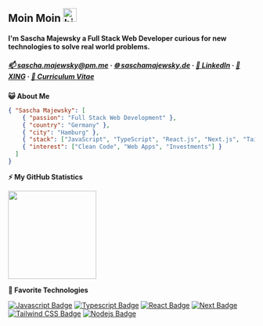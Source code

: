 ## Moin Moin <img src="https://user-images.githubusercontent.com/1303154/88677602-1635ba80-d120-11ea-84d8-d263ba5fc3c0.gif" width="28px" alt="hi">

#### I'm Sascha Majewsky a Full Stack Web Developer curious for new technologies to solve real world problems.

<!-- Contact -->

<!-- <b>☎️ Contact</b> -->

##### [:mailbox: sascha.majewsky@pm.me](mailto:sascha.majewsky@pm.me) · [🌐 saschamajewsky.de](https://saschamajewsky.de) · [👔 LinkedIn](https://linkedin.com/in/saschamajewsky) · [💼 XING](https://www.xing.com/profile/Sascha_Majewsky5) · [📝 Curriculum Vitae](https://saschamajewsky.de/resume_sascha.pdf)

<!-- #### Get to know me:

- 🌐 Web: [saschamajewsky.de](https://saschamajewsky.de)
- ✉️ E-Mail: [sascha.majewsky@pm.me](mailto:sascha.majewsky@pm.me)
- 💼 LinkedIn: [Sascha Majewsky](https://linkedin.com/in/saschamajewsky)
- 👔 XING: [Sascha Majewsky](https://www.xing.com/profile/Sascha_Majewsky5/)
- 📝 Curriculum Vitae: [Sascha CV](https://saschamajewsky.de/resume_sascha.pdf) -->

<!-- About me -->
<!-- #### About me: -->

<b>😺 About Me</b>

```json
{ "Sascha Majewsky": [
	{ "passion": "Full Stack Web Development" },
	{ "country": "Germany" },
	{ "city": "Hamburg" },
	{ "stack": ["JavaScript", "TypeScript", "React.js", "Next.js", "Tailwind CSS", "Node.js", "PostgreSQL", "MongoDB"] },
	{ "interest": ["Clean Code", "Web Apps", "Investments"] }
  ]
}
```

<!-- GitHub Statistics -->

<b>⚡ My GitHub Statistics</b>

<p>
<img height="180em" src="https://github-readme-stats.vercel.app/api?username=SaschaWebDev&show_icons=true&hide_border=true&theme=vue-dark" />

<!-- Most Used Languages -->
<!-- <img height="180em" src="https://github-readme-stats.vercel.app/api/top-langs/?username=SaschaWebDev&show_icons=true&hide_border=true&layout=compact&langs_count=8&theme=vue-dark"/> -->

<!-- GitHub Statistics -->

<b>🤖 Favorite Technologies</b>

[![Javascript Badge](https://img.shields.io/badge/-Javascript-F0DB4F?style=for-the-badge&labelColor=black&logo=javascript&logoColor=F0DB4F)](https://github.com/SaschaWebDev?tab=repositories&q=&type=&language=javascript) [![Typescript Badge](https://img.shields.io/badge/-Typescript-007acc?style=for-the-badge&labelColor=black&logo=typescript&logoColor=007acc)](https://github.com/SaschaWebDev?tab=repositories&q=typescript&type=&language=) [![React Badge](https://img.shields.io/badge/-React-61DBFB?style=for-the-badge&labelColor=black&logo=react&logoColor=61DBFB)](https://github.com/SaschaWebDev?tab=repositories&q=react&type=&language=) [![Next Badge](https://img.shields.io/badge/-Nextjs-gray?style=for-the-badge&labelColor=black&logo=next.js&logoColor=white)](https://github.com/SaschaWebDev?tab=repositories&q=next&type=&language=) [![Tailwind CSS Badge](https://img.shields.io/badge/-Tailwindcss-06b6d4?style=for-the-badge&labelColor=black&logo=tailwindcss&logoColor=06b6d4)](https://github.com/SaschaWebDev?tab=repositories&q=tailwindcss&type=&language=) [![Nodejs Badge](https://img.shields.io/badge/-Nodejs-3C873A?style=for-the-badge&labelColor=black&logo=node.js&logoColor=3C873A)](https://github.com/SaschaWebDev?tab=repositories&q=node&type=&language=) <!--[![HTML5 Badge](https://img.shields.io/badge/-HTML5-e44d26?style=for-the-badge&labelColor=black&logo=html5&logoColor=e44d26)](https://github.com/SaschaWebDev?tab=repositories&q=html&type=&language=) [![CSS3 Badge](https://img.shields.io/badge/-CSS3-264de4?style=for-the-badge&labelColor=black&logo=css3&logoColor=264de4)](https://github.com/SaschaWebDev?tab=repositories&q=css&type=&language=) [![GraphQL Badge](https://img.shields.io/badge/-GraphQl-e535ab?style=for-the-badge&labelColor=black&logo=node.js&logoColor=e535ab)](https://github.com/SaschaWebDev?tab=repositories&q=graphql&type=&language=)-->
